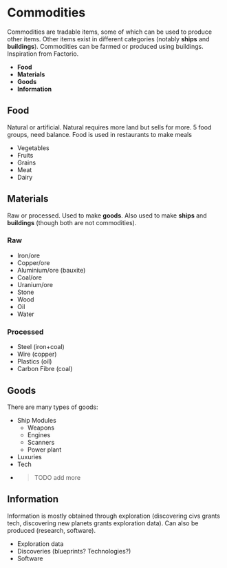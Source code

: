 # Commodities
Commodities are tradable items, some of which can be used to produce other items. Other items exist in different categories (notably **ships** and **buildings**). Commodities can be farmed or produced using buildings. Inspiration from Factorio.

- **Food**
- **Materials**
- **Goods**
- **Information**

## Food
Natural or artificial. Natural requires more land but sells for more. 5 food groups, need balance. Food is used in restaurants to make meals

- Vegetables
- Fruits
- Grains
- Meat
- Dairy

## Materials
Raw or processed. Used to make **goods**. Also used to make **ships** and **buildings** (though both are not commodities).

### Raw
- Iron/ore
- Copper/ore
- Aluminium/ore (bauxite)
- Coal/ore
- Uranium/ore
- Stone
- Wood
- Oil
- Water

### Processed
- Steel (iron+coal)
- Wire (copper)
- Plastics (oil)
- Carbon Fibre (coal)

## Goods
There are many types of goods:
- Ship Modules
    - Weapons
    - Engines
    - Scanners
    - Power plant
- Luxuries
- Tech
- >TODO add more

## Information
Information is mostly obtained through exploration (discovering civs grants tech, discovering new planets grants exploration data). Can also be produced (research, software).

- Exploration data
- Discoveries (blueprints? Technologies?)
- Software
